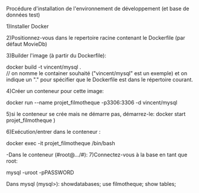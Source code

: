 Procédure d'installation de l'environnement de développement (et base de données test)

1)Installer Docker

2)Positionnez-vous dans le repertoire racine contenant le Dockerfile (par défaut MovieDb)

3)Builder l'image (à partir du Dockerfile):

docker build -t vincent/mysql .     
// on nomme le container souhaité ("vincent/mysql" est un exemple) et on indique un "." pour spécifier que le Dockerfile est dans le répertoire courant.

4)Créer un conteneur pour cette image:

docker run --name projet_filmotheque -p3306:3306 -d vincent/mysql


5)si le conteneur se crée mais ne démarre pas, démarrez-le:
docker start projet_filmotheque )

6)Exécution/entrer dans le conteneur :

docker exec -it projet_filmotheque /bin/bash

-Dans le conteneur (#root@.../#):
7)Connectez-vous à la base en tant que root:

mysql -uroot -pPASSWORD

Dans mysql (mysql>):
showdatabases; 
use filmotheque;
show tables;

